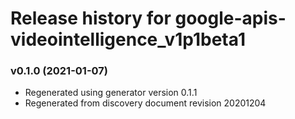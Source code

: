 # Release history for google-apis-videointelligence_v1p1beta1

### v0.1.0 (2021-01-07)

* Regenerated using generator version 0.1.1
* Regenerated from discovery document revision 20201204


